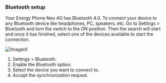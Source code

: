 ### Bluetooth setup

Your Energy Phone Neo 4G has Bluetooth 4.0. To connect your device to any Bluetooth device like headphones, PC, speakers, etc.  Go to Settings > Bluetooth and turn the switch to the ON position. Then the search will start and once it has finished, select one of the devices available to start the connection.

![Imagen1](http://static.energysistem.com/images/manuals/42430/565c21e86ac85.jpg)

1. Settings > Bluetooth.
2. Enable the Bluetooth option.
3. Select the device you want to connect to.
4. Accept the synchronization request.
